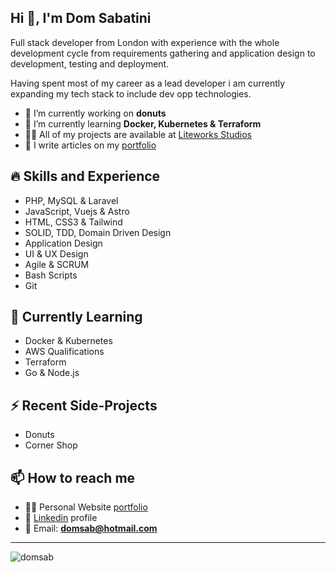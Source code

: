 ## Hi 👋, I'm Dom Sabatini

Full stack developer from London with experience with the whole development cycle from requirements gathering and application design to development, testing and deployment.

Having spent most of my career as a lead developer i am currently expanding my tech stack to include dev opp technologies. 

- 🔭 I’m currently working on **donuts**
- 🌱 I’m currently learning **Docker, Kubernetes & Terraform**
- 👨‍💻 All of my projects are available at [Liteworks Studios](https://www.liteworks-studio.co.uk)
- 📝 I write articles on my [portfolio](https://www.domsab.dev)

## 🔥 Skills and Experience

 - PHP, MySQL & Laravel
 - JavaScript, Vuejs & Astro
- HTML, CSS3 & Tailwind
-  SOLID, TDD, Domain Driven Design
- Application Design
-  UI & UX Design
- Agile & SCRUM
- Bash Scripts
- Git

## 🏫 Currently Learning

- Docker & Kubernetes 
- AWS Qualifications
- Terraform
- Go & Node.js


## ⚡ Recent Side-Projects

- Donuts
- Corner Shop

## 📫 How to reach me

- 👨‍💻 Personal Website [portfolio](https://www.domsab.dev)
- 📘 [Linkedin](https://www.linkedin.com/in/domsab) profile
- 📧 Email: **domsab@hotmail.com**

---

<p><img align="center" src="https://github-readme-stats.vercel.app/api/top-langs?username=domsab&show_icons=true&locale=en&layout=compact" alt="domsab" /></p>
